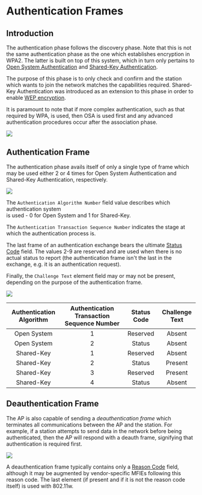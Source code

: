 # Authentication Frames

## Introduction

The authentication phase follows the discovery phase. Note that this is not the same authentication phase as the one which establishes encryption in WPA2. The latter is built on top of this system, which in turn only pertains to [Open System Authentication](../authentication-and-association.md#open-system-authentication) and [Shared-Key Authentication](../authentication-and-association.md#shared-key-authentication).

The purpose of this phase is to only check and confirm and the station which wants to join the network matches the capabilities required. Shared-Key Authentication was introduced as an extension to this phase in order to enable [WEP encryption](../encryption-and-integrity.md#wireless-equivalent-privacy-wep).

It is paramount to note that if more complex authentication, such as that required by WPA, is used, then OSA is used first and any advanced authentication procedures occur after the association phase.

![](<../../../../Networking/Protocols/WLAN (IEEE 802.11)/Management Frames/Resources/Images/802\_11\_authentication.svg>)

## Authentication Frame

The authentication phase avails itself of only a single type of frame which may be used either 2 or 4 times for Open System Authentication and Shared-Key Authentication, respectively.

![](<../../../../Networking/Protocols/WLAN (IEEE 802.11)/Management Frames/Resources/Images/Authentication\_Frame.svg>)

The `Authentication Algorithm Number` field value describes which authentication system\
is used - 0 for Open System and 1 for Shared-Key.

The `Authentication Transaction Sequence Number` indicates the stage at which the authentication process is.

The last frame of an authentication exchange bears the ultimate [Status Code](../../../../index.md#status-code-field) field. The values 2-9 are reserved and are used when there is no actual status to report (the authentication frame isn't the last in the exchange, e.g. it is an authentication request).

Finally, the `Challenge Text` element field may or may not be present, depending on the purpose of the authentication frame.

![](<../../../../Networking/Protocols/WLAN (IEEE 802.11)/Management Frames/Resources/Images/Challenge\_Text\_MFIE.svg>)

| Authentication Algorithm | Authentication Transaction Sequence Number | Status Code | Challenge Text |
| :----------------------: | :----------------------------------------: | :---------: | :------------: |
|        Open System       |                      1                     |   Reserved  |     Absent     |
|        Open System       |                      2                     |    Status   |     Absent     |
|        Shared-Key        |                      1                     |   Reserved  |     Absent     |
|        Shared-Key        |                      2                     |    Status   |     Present    |
|        Shared-Key        |                      3                     |   Reserved  |     Present    |
|        Shared-Key        |                      4                     |    Status   |     Absent     |

## Deauthentication Frame

The AP is also capable of sending a _deauthentication frame_ which terminates all communications between the AP and the station. For example, if a station attempts to send data in the network before being authenticated, then the AP will respond with a deauth frame, signifying that authentication is required first.

![](<../../../../Networking/Protocols/WLAN (IEEE 802.11)/Management Frames/Resources/Images/Deauthentication\_Frame.svg>)

A deauthentication frame typically contains only a [Reason Code](../../../../index.md#reason-code-field) field, although it may be augmented by vendor-specific MFIEs following this reason code. The last element (if present and if it is not the reason code itself) is used with 802.11w.
